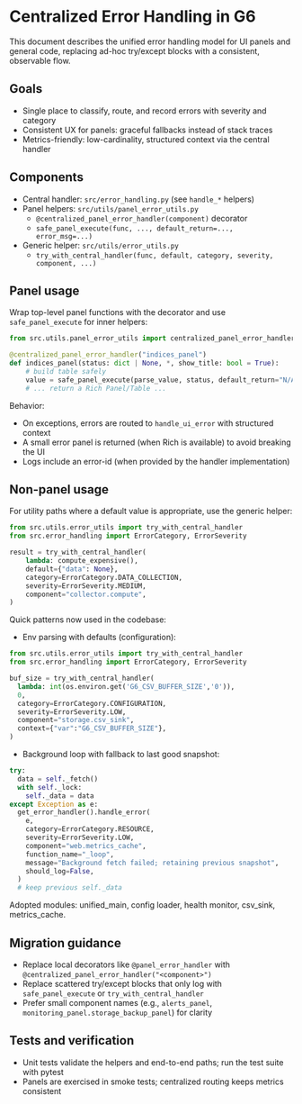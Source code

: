 # Centralized Error Handling in G6

This document describes the unified error handling model for UI panels and general code, replacing ad-hoc try/except blocks with a consistent, observable flow.

## Goals
- Single place to classify, route, and record errors with severity and category
- Consistent UX for panels: graceful fallbacks instead of stack traces
- Metrics-friendly: low-cardinality, structured context via the central handler

## Components
- Central handler: `src/error_handling.py` (see `handle_*` helpers)
- Panel helpers: `src/utils/panel_error_utils.py`
  - `@centralized_panel_error_handler(component)` decorator
  - `safe_panel_execute(func, ..., default_return=..., error_msg=...)`
- Generic helper: `src/utils/error_utils.py`
  - `try_with_central_handler(func, default, category, severity, component, ...)`

## Panel usage
Wrap top-level panel functions with the decorator and use `safe_panel_execute` for inner helpers:

```python
from src.utils.panel_error_utils import centralized_panel_error_handler, safe_panel_execute

@centralized_panel_error_handler("indices_panel")
def indices_panel(status: dict | None, *, show_title: bool = True):
    # build table safely
    value = safe_panel_execute(parse_value, status, default_return="N/A", error_msg="Parse failed")
    # ... return a Rich Panel/Table ...
```

Behavior:
- On exceptions, errors are routed to `handle_ui_error` with structured context
- A small error panel is returned (when Rich is available) to avoid breaking the UI
- Logs include an error-id (when provided by the handler implementation)

## Non-panel usage
For utility paths where a default value is appropriate, use the generic helper:

```python
from src.utils.error_utils import try_with_central_handler
from src.error_handling import ErrorCategory, ErrorSeverity

result = try_with_central_handler(
    lambda: compute_expensive(),
    default={"data": None},
    category=ErrorCategory.DATA_COLLECTION,
    severity=ErrorSeverity.MEDIUM,
    component="collector.compute",
)
```

Quick patterns now used in the codebase:

- Env parsing with defaults (configuration):

```python
from src.utils.error_utils import try_with_central_handler
from src.error_handling import ErrorCategory, ErrorSeverity

buf_size = try_with_central_handler(
  lambda: int(os.environ.get('G6_CSV_BUFFER_SIZE','0')),
  0,
  category=ErrorCategory.CONFIGURATION,
  severity=ErrorSeverity.LOW,
  component="storage.csv_sink",
  context={"var":"G6_CSV_BUFFER_SIZE"},
)
```

- Background loop with fallback to last good snapshot:

```python
try:
  data = self._fetch()
  with self._lock:
    self._data = data
except Exception as e:
  get_error_handler().handle_error(
    e,
    category=ErrorCategory.RESOURCE,
    severity=ErrorSeverity.LOW,
    component="web.metrics_cache",
    function_name="_loop",
    message="Background fetch failed; retaining previous snapshot",
    should_log=False,
  )
  # keep previous self._data
```

Adopted modules: unified_main, config loader, health monitor, csv_sink, metrics_cache.

## Migration guidance
- Replace local decorators like `@panel_error_handler` with `@centralized_panel_error_handler("<component>")`
- Replace scattered try/except blocks that only log with `safe_panel_execute` or `try_with_central_handler`
- Prefer small component names (e.g., `alerts_panel`, `monitoring_panel.storage_backup_panel`) for clarity

## Tests and verification
- Unit tests validate the helpers and end-to-end paths; run the test suite with pytest
- Panels are exercised in smoke tests; centralized routing keeps metrics consistent
